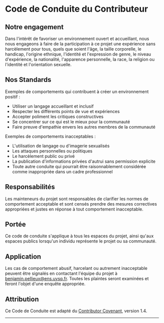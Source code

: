 # Code de Conduite du Contributeur

## Notre engagement

Dans l'intérêt de favoriser un environnement ouvert et accueillant, nous nous engageons à faire de la participation à ce projet une expérience sans harcèlement pour tous, quels que soient l'âge, la taille corporelle, le handicap, l'origine ethnique, l'identité et l'expression de genre, le niveau d'expérience, la nationalité, l'apparence personnelle, la race, la religion ou l'identité et l'orientation sexuelle.

## Nos Standards

Exemples de comportements qui contribuent à créer un environnement positif :

- Utiliser un langage accueillant et inclusif
- Respecter les différents points de vue et expériences
- Accepter poliment les critiques constructives
- Se concentrer sur ce qui est le mieux pour la communauté
- Faire preuve d'empathie envers les autres membres de la communauté

Exemples de comportements inacceptables :

- L'utilisation de langage ou d'imagerie sexualisés
- Les attaques personnelles ou politiques
- Le harcèlement public ou privé
- La publication d'informations privées d'autrui sans permission explicite
- Toute autre conduite qui pourrait être raisonnablement considérée comme inappropriée dans un cadre professionnel

## Responsabilités

Les mainteneurs du projet sont responsables de clarifier les normes de comportement acceptable et sont censés prendre des mesures correctives appropriées et justes en réponse à tout comportement inacceptable.

## Portée

Ce code de conduite s'applique à tous les espaces du projet, ainsi qu'aux espaces publics lorsqu'un individu représente le projet ou sa communauté.

## Application

Les cas de comportement abusif, harcelant ou autrement inacceptable peuvent être signalés en contactant l'équipe du projet à [benjamin.pellieux@ens.uvsq.fr](mailto:benjamin.pellieux@ens.uvsq.fr). Toutes les plaintes seront examinées et feront l'objet d'une enquête appropriée.

## Attribution

Ce Code de Conduite est adapté du [Contributor Covenant](https://www.contributor-covenant.org), version 1.4.

---



